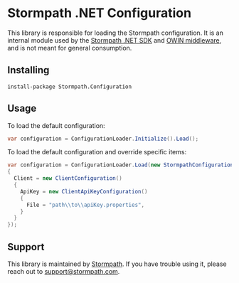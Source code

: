 # Stormpath .NET Configuration

This library is responsible for loading the Stormpath configuration. It is an internal module used by the [Stormpath .NET SDK](https://github.com/stormpath/stormpath-sdk-dotnet) and [OWIN middleware](https://github.com/stormpath/stormpath-dotnet-owin-middleware), and is not meant for general consumption.

## Installing

```
install-package Stormpath.Configuration
```

## Usage

To load the default configuration:
```csharp
var configuration = ConfigurationLoader.Initialize().Load();
```

To load the default configuration and override specific items:
```csharp
var configuration = ConfigurationLoader.Load(new StormpathConfiguration()
{
  Client = new ClientConfiguration()
  {
    ApiKey = new ClientApiKeyConfiguration()
    {
      File = "path\\to\\apiKey.properties",
    }
  }
});
```

## Support

This library is maintained by [Stormpath](http://stormpath.com). If you have trouble using it, please reach out to [support@stormpath.com](mailto:support@stormpath.com).
